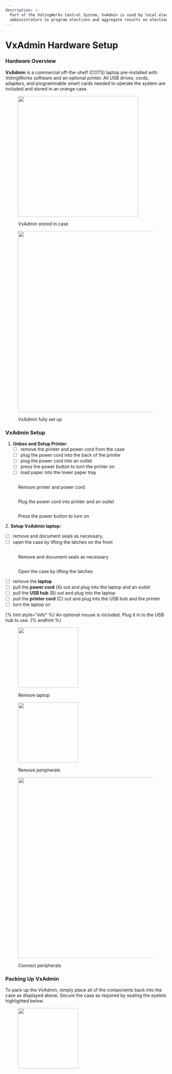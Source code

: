 ```yaml
---
description: >-
  Part of the VotingWorks Central System, VxAdmin is used by local election
  administrators to program elections and aggregate results on election night.
---
```


# VxAdmin Hardware Setup

### Hardware Overview

**VxAdmin** is a commercial off-the-shelf (COTS) laptop pre-installed with VotingWorks software and an optional printer. All USB drives, cords, adapters, and programmable smart cards needed to operate the system are included and stored in an orange case.

<div><figure><img src="../.gitbook/assets/VxAdmin in case.png" alt="" width="375"><figcaption><p>VxAdmin stored in case</p></figcaption></figure> <figure><img src="../.gitbook/assets/PXL_20241119_221005359.jpg" alt="" width="563"><figcaption><p>VxAdmin fully set up</p></figcaption></figure></div>

### **VxAdmin** Setup

1. **Unbox and Setup Printer**:&#x20;
   * [ ] remove the printer and power cord from the case
   * [ ] plug the power cord into the back of the printer
   * [ ] plug the power cord into an outlet
   * [ ] press the power button to turn the printer on
   * [ ] load paper into the lower paper tray

<div><figure><img src="../.gitbook/assets/printer case.png" alt=""><figcaption><p>Remove printer and power cord</p></figcaption></figure> <figure><img src="../.gitbook/assets/printer plug.png" alt=""><figcaption><p>Plug the power cord into printer and an outlet</p></figcaption></figure> <figure><img src="../.gitbook/assets/printer power.png" alt=""><figcaption><p>Press the power button to turn on</p></figcaption></figure></div>

2\. **Setup VxAdmin laptop:**

* [ ] remove and document seals as necessary,&#x20;
* [ ] open the case by lifting the latches on the front

<div><figure><img src="../.gitbook/assets/VxAdmin case sealed.png" alt=""><figcaption><p>Remove and document seals as necessary</p></figcaption></figure> <figure><img src="../.gitbook/assets/VxAdmin case latches.png" alt=""><figcaption><p>Open the case by lifting the latches</p></figcaption></figure></div>

* [ ] remove the **laptop**
* [ ] pull the **power cord** (A) out and plug into the laptop and an outlet
* [ ] pull the **USB hub** (B) out and plug into the laptop
* [ ] pull the **printer cord** (C) out and plug into the USB hub and the printer
* [ ] turn the laptop on

{% hint style="info" %}
An optional mouse is included.  Plug it in to the USB hub to use.
{% endhint %}

<div><figure><img src="../.gitbook/assets/PXL_20241119_220230549.jpg" alt="" width="188"><figcaption><p>Remove laptop</p></figcaption></figure> <figure><img src="../.gitbook/assets/PXL_20241119_220512937.jpg" alt="" width="188"><figcaption><p>Remove peripherals</p></figcaption></figure> <figure><img src="../.gitbook/assets/PXL_20241119_221005359 (1).jpg" alt="" width="563"><figcaption><p>Connect peripherals</p></figcaption></figure></div>

### Packing Up VxAdmin

To pack up the VxAdmin, simply place all of the components back into the case as displayed above. Secure the case as required by sealing the eyelets highlighted below.

<figure><img src="../.gitbook/assets/image (692).png" alt="" width="188"><figcaption></figcaption></figure>

